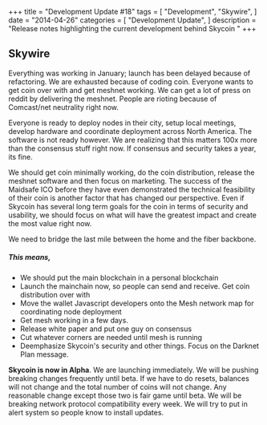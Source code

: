 +++
title = "Development Update #18"
tags = [
    "Development",
    "Skywire",
]
date = "2014-04-26"
categories = [
    "Development Update",
]
description = "Release notes highlighting the current development behind Skycoin  "
+++

## Skywire

Everything was working in January; launch has been delayed because of refactoring. We are exhausted because of coding coin. Everyone wants to get coin over with and get meshnet working. We can get a lot of press on reddit by delivering the meshnet. People are rioting because of Comcast/net neutrality right now.

Everyone is ready to deploy nodes in their city, setup local meetings, develop hardware and coordinate deployment across North America. The software is not ready however. We are realizing that this matters 100x more than the consensus stuff right now. If consensus and security takes a year, its fine.

We should get coin minimally working, do the coin distribution, release the meshnet software and then focus on marketing. The success of the Maidsafe ICO before they have even demonstrated the technical feasibility of their coin is another factor that has changed our perspective. Even if Skycoin has several long term goals for the coin in terms of security and usability, we should focus on what will have the greatest impact and create the most value right now.


We need to bridge the last mile between the home and the fiber backbone.

##### This means,
- We should put the main blockchain in a personal blockchain
- Launch the mainchain now, so people can send and receive. Get coin distribution over with
- Move the wallet Javascript developers onto the Mesh network map for coordinating node deployment
- Get mesh working in a few days.
- Release white paper and put one guy on consensus
- Cut whatever corners are needed until mesh is running
- Deemphasize Skycoin's security and other things. Focus on the Darknet Plan message.

**Skycoin is now in Alpha**. We are launching immediately. We will be pushing breaking changes frequently until beta. If we have to do resets, balances will not change and the total number of coins will not change. Any reasonable change except those two is fair game until beta. We will be breaking network protocol compatibility every week. We will try to put in alert system so people know to install updates.
